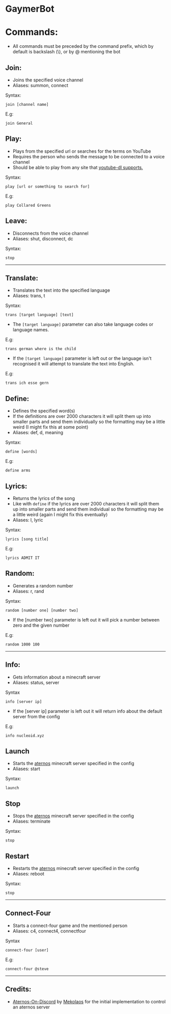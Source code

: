 # GaymerBot

# Commands:

- All commands must be preceded by the command prefix, which by default is backslash (\\), or by @ mentioning the bot

## Join:

- Joins the specified voice channel
- Aliases: summon, connect

Syntax:

```
join [channel name]
```

E.g:

```
join General
```

## Play:

- Plays from the specified url or searches for the terms on YouTube
- Requires the person who sends the message to be connected to a voice channel
- Should be able to play from any site that [youtube-dl supports.](https://yt-dl.org/supportedsites.html)

Syntax:

```
play [url or something to search for]
```

E.g:

```
play Collared Greens
```

## Leave:

- Disconnects from the voice channel
- Aliases: shut, disconnect, dc

Syntax:

```
stop
```

---

## Translate:

- Translates the text into the specified language
- Aliases: trans, t

Syntax:

```
trans [target language] [text]
```

- The `[target language]` parameter can also take language codes or language names.

E.g:

```
trans german where is the child
```

- If the `[target language]` parameter is left out or the language isn't recognised it will attempt to translate the text into English.

E.g:

```
trans ich esse gern
```

## Define:

- Defines the specified word(s)
- If the definitions are over 2000 characters it will split them up into smaller parts and send them individually so the formatting may be a little weird (I might fix this at some point)
- Aliases: def, d, meaning

Syntax:

```
define [words]
```

E.g:

```
define arms
```


## Lyrics:

- Returns the lyrics of the song
- Like with `define` if the lyrics are over 2000 characters it will split them up into smaller parts and send them individual so the formatting may be a little weird (again I might fix this eventually)
- Aliases: l, lyric

Syntax:

```
lyrics [song title]
```

E.g:

```
lyrics ADMIT IT
```

## Random:

- Generates a random number
- Aliases: r, rand

Syntax:

```
random [number one] [number two]
```

- If the [number two] parameter is left out it will pick a number between zero and the given number

E.g:

```
random 1000 100
```

---

## Info:

- Gets information about a minecraft server
- Aliases: status, server

Syntax

```
info [server ip]
```

- If the [server ip] parameter is left out it will return info about the default server from the config

E.g:

```
info nucleoid.xyz
```

## Launch

- Starts the [aternos](https://aternos.org/) minecraft server specified in the config
- Aliases: start

Syntax:

```
launch
```

## Stop

- Stops the [aternos](https://aternos.org/) minecraft server specified in the config
- Aliases: terminate

Syntax:

```
stop
```

## Restart

- Restarts the [aternos](https://aternos.org/) minecraft server specified in the config
- Aliases: reboot

Syntax:

```
stop
```
---

## Connect-Four

- Starts a connect-four game and the mentioned person
- Aliases: c4, connect4, connectfour

Syntax

```
connect-four [user]
```

E.g:

```
connect-four @steve
```

---

## Credits:
- [Aternos-On-Discord](https://github.com/Mekolaos/Aternos-On-Discord) by [Mekolaos](https://github.com/Mekolaos) for the initial implementation to control an aternos server
